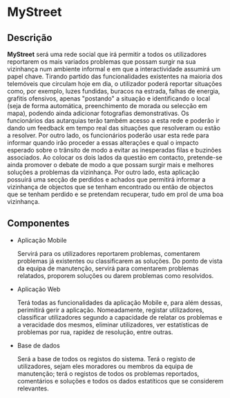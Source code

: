 MyStreet
========

Descrição
---------

__MyStreet__ será uma rede social que irá permitir a todos os utilizadores reportarem os mais variados problemas que possam surgir na sua vizinhança num ambiente informal e em que a interactividade assumirá um papel chave.
Tirando partido das funcionalidades existentes na maioria dos telemóveis que circulam hoje em dia, o utilizador poderá reportar situações como, por exemplo, luzes fundidas, buracos na estrada, falhas de energia, grafitis ofensivos, apenas "postando" a situação e identificando o local (seja de forma automática, preenchimento de morada ou selecção em mapa), podendo ainda adicionar fotografias demonstrativas.
Os funcionários das autarquias terão também acesso a esta rede e poderão ir dando um feedback em tempo real das situações que resolveram ou estão a resolver. Por outro lado, os funcionários poderão usar esta rede para informar quando irão proceder a essas alterações e qual o impacto esperado sobre o trânsito de modo a evitar as inesperadas filas e buzinões associados.
Ao colocar os dois lados da questão em contacto, pretende-se ainda promover o debate de modo a que possam surgir mais e melhores soluções a problemas da vizinhança.
Por outro lado, esta aplicação possuirá uma secção de perdidos e achados que permitirá informar a vizinhança de objectos que se tenham encontrado ou então de objectos que se tenham perdido e se pretendam recuperar, tudo em prol de uma boa vizinhança.

Componentes
-----------

* Aplicação Mobile

  Servirá para os utilizadores reportarem problemas, comentarem problemas 
  já existentes ou classificarem as soluções.
  Do ponto de vista da equipa de manutenção, servirá para comentarem problemas 
  relatados, proporem soluções ou darem problemas como resolvidos.
  
* Aplicação Web

  Terá todas as funcionalidades da aplicação Mobile e, para além dessas, 
  perimitirá gerir a aplicação. Nomeadamente, registar utilizadores, classificar
  utilizadores segundo a capacidade de relatar os problemas e a veracidade dos
  mesmos, eliminar utilizadores, ver estatísticas de problemas por rua, rapidez de
  resolução, entre outras.

* Base de dados

  Será a base de todos os registos do sistema. Terá o registo de utilizadores, sejam
  eles moradores ou membros da equipa de manutenção; terá o registos de todos os problemas
  reportados, comentários e soluções e todos os dados estatíticos que se considerem relevantes.
